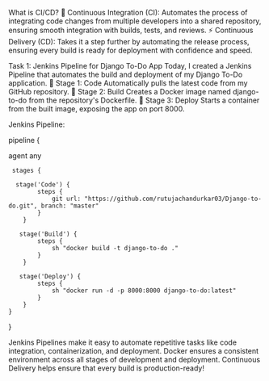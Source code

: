 
What is CI/CD?
🔄 Continuous Integration (CI): Automates the process of integrating code changes from multiple developers into a shared repository, ensuring smooth integration 
 with builds, tests, and reviews.
⚡ Continuous Delivery (CD): Takes it a step further by automating the release process, ensuring every build is ready for deployment with confidence and speed.


Task 1: Jenkins Pipeline for Django To-Do App
Today, I created a Jenkins Pipeline that automates the build and deployment of my Django To-Do application.
🔸 Stage 1: Code
Automatically pulls the latest code from my GitHub repository.
🔸 Stage 2: Build
Creates a Docker image named django-to-do from the repository's Dockerfile.
🔸 Stage 3: Deploy
Starts a container from the built image, exposing the app on port 8000.

Jenkins Pipeline:


pipeline {
   
   agent any
   
     stages {
     
      stage('Code') {
            steps {
                git url: "https://github.com/rutujachandurkar03/Django-to-do.git", branch: "master"
            }
        }
       
       stage('Build') {
            steps {
                sh "docker build -t django-to-do ."
            }
        }
       
       stage('Deploy') {
            steps {
                sh "docker run -d -p 8000:8000 django-to-do:latest"
            }
        }
    }
}


Jenkins Pipelines make it easy to automate repetitive tasks like code integration, containerization, and deployment.
Docker ensures a consistent environment across all stages of development and deployment.
Continuous Delivery helps ensure that every build is production-ready!
